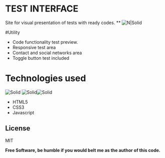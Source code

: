 # TEST INTERFACE
Site for visual presentation of tests with ready codes.
**
![N|Solid](https://i.imgur.com/Ks75Anw.png)



#Utility

  - Code functionality test preview.
  - Responsive test area
  - Contact and social networks area
  - Toggle button test included

# Technologies used
![Solid](https://i.imgur.com/FnosOQM.png?1) ![Solid](https://i.imgur.com/ipiusuJ.png?1)![Solid](https://i.imgur.com/90aknIy.png?1)
 - HTML5
 - CSS3
 - Javascript


License
----

MIT


**Free Software, be humble if you would belt me as the author of this code.**

